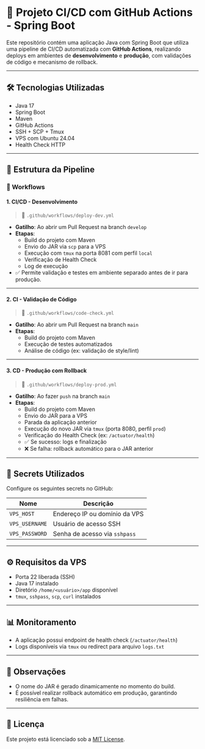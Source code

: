 # 🚀 Projeto CI/CD com GitHub Actions - Spring Boot

Este repositório contém uma aplicação Java com Spring Boot que utiliza uma pipeline de CI/CD automatizada com **GitHub Actions**, realizando deploys em ambientes de **desenvolvimento** e **produção**, com validações de código e mecanismo de rollback.

---

## 🛠️ Tecnologias Utilizadas

- Java 17
- Spring Boot
- Maven
- GitHub Actions
- SSH + SCP + Tmux
- VPS com Ubuntu 24.04
- Health Check HTTP

---

## 📁 Estrutura da Pipeline

### 🔁 Workflows

#### 1. **CI/CD - Desenvolvimento**
> 📂 `.github/workflows/deploy-dev.yml`

- **Gatilho**: Ao abrir um Pull Request na branch `develop`
- **Etapas**:
  - Build do projeto com Maven
  - Envio do JAR via `scp` para a VPS
  - Execução com `tmux` na porta 8081 com perfil `local`
  - Verificação de Health Check
  - Log de execução
- ✅ Permite validação e testes em ambiente separado antes de ir para produção.

---

#### 2. **CI - Validação de Código**
> 📂 `.github/workflows/code-check.yml`

- **Gatilho**: Ao abrir um Pull Request na branch `main`
- **Etapas**:
  - Build do projeto com Maven
  - Execução de testes automatizados
  - Análise de código (ex: validação de style/lint)

---

#### 3. **CD - Produção com Rollback**
> 📂 `.github/workflows/deploy-prod.yml`

- **Gatilho**: Ao fazer `push` na branch `main`
- **Etapas**:
  - Build do projeto com Maven
  - Envio do JAR para a VPS
  - Parada da aplicação anterior
  - Execução do novo JAR via `tmux` (porta 8080, perfil `prod`)
  - Verificação do Health Check (ex: `/actuator/health`)
  - ✅ Se sucesso: logs e finalização
  - ❌ Se falha: rollback automático para o JAR anterior

---

## 🔐 Secrets Utilizados

Configure os seguintes secrets no GitHub:

| Nome                  | Descrição                          |
|-----------------------|------------------------------------|
| `VPS_HOST`            | Endereço IP ou domínio da VPS      |
| `VPS_USERNAME`        | Usuário de acesso SSH              |
| `VPS_PASSWORD`        | Senha de acesso via `sshpass`      |

---

## ⚙️ Requisitos da VPS

- Porta 22 liberada (SSH)
- Java 17 instalado
- Diretório `/home/<usuário>/app` disponível
- `tmux`, `sshpass`, `scp`, `curl` instalados

---

## 📊 Monitoramento

- A aplicação possui endpoint de health check (`/actuator/health`)
- Logs disponíveis via `tmux` ou redirect para arquivo `logs.txt`

---

## 📌 Observações

- O nome do JAR é gerado dinamicamente no momento do build.
- É possível realizar rollback automático em produção, garantindo resiliência em falhas.

---

## 📄 Licença

Este projeto está licenciado sob a [MIT License](LICENSE).

